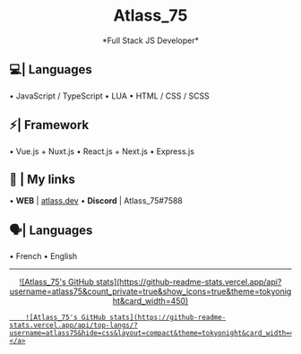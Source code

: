 <h1 align="center">Atlass_75</h1>
<p align="center">*Full Stack JS Developer*</p>

## 💻| Languages
• JavaScript / TypeScript
• LUA
• HTML / CSS / SCSS

## ⚡| Framework 
• Vue.js + Nuxt.js
• React.js + Next.js
• Express.js

## 🔗 | My links
• **WEB** | [atlass.dev](https://atlass.dev)
• **Discord** | Atlass_75#7588

## 🗣️| Languages
• French
• English

<hr />
<p align="center">
    <a href="https://atlass.dev">
    ![Atlass_75's GitHub stats](https://github-readme-stats.vercel.app/api?username=atlass75&count_private=true&show_icons=true&theme=tokyonight&card_width=450)
    
        ![Atlass_75's GitHub stats](https://github-readme-stats.vercel.app/api/top-langs/?username=atlass75&hide=css&layout=compact&theme=tokyonight&card_width=400)
    </a>
</p>
